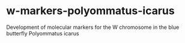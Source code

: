 # w-markers-polyommatus-icarus
Development of molecular markers for the W chromosome in the blue butterfly Polyommatus icarus
